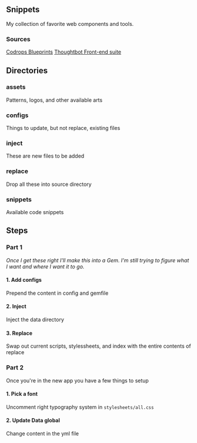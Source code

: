 ## Snippets

My collection of favorite web components and tools.

### Sources

[Codrops Blueprints](http://tympanus.net/codrops/category/blueprints/)
[Thoughtbot Front-end suite](https://thoughtbot.com/open-source#front-end)

## Directories

### assets

Patterns, logos, and other available arts

### configs

Things to update, but not replace, existing files

### inject

These are new files to be added

### replace

Drop all these into source directory

### snippets

Available code snippets


## Steps

### Part 1

_Once I get these right I'll make this into a Gem. I'm still trying to figure what I want and where I want it to go._

#### 1. Add configs

Prepend the content in config and gemfile

#### 2. Inject

Inject the data directory

#### 3. Replace

Swap out current scripts, stylessheets, and index with the entire contents of replace

### Part 2

Once you're in the new app you have a few things to setup

#### 1. Pick a font

Uncomment right typography system in `stylesheets/all.css`

#### 2. Update Data global

Change content in the yml file


